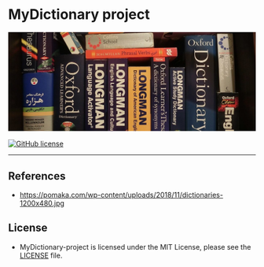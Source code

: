 # MyDictionary project

<p align="center">
<img src="https://github.com/dchproject/MyDictionary-project/raw/main/assets/dictionaries-1200x480.jpeg" width="840" style="margin:0 auto" />
</p>

[![GitHub license](https://img.shields.io/badge/license-MIT-blue.svg)](https://raw.githubusercontent.com/dchproject/MyDictionary-project/main/LICENSE)
  
</span>

----------------

## References

- https://pomaka.com/wp-content/uploads/2018/11/dictionaries-1200x480.jpg

## License

- MyDictionary-project is licensed under the MIT License, please see the [LICENSE](LICENSE) file.
